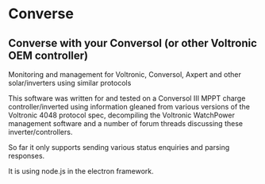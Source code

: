 # Converse
## Converse with your Conversol (or other Voltronic OEM controller)

Monitoring and management for Voltronic, Conversol, Axpert and other solar/inverters using similar protocols

This software was written for and tested on a Conversol III MPPT charge controller/inverted using information gleaned from various versions of the Voltronic 4048 protocol spec, decompiling the Voltronic WatchPower management software and a number of forum threads discussing these inverter/controllers.

So far it only supports sending various status enquiries and parsing responses.

It is using node.js in the electron framework.